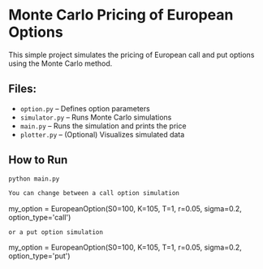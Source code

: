 # Monte Carlo Pricing of European Options

This simple project simulates the pricing of European call and put options using the Monte Carlo method.

## Files:
- `option.py` – Defines option parameters
- `simulator.py` – Runs Monte Carlo simulations
- `main.py` – Runs the simulation and prints the price
- `plotter.py` – (Optional) Visualizes simulated data

## How to Run
```bash
python main.py

You can change between a call option simulation
```
my_option = EuropeanOption(S0=100, K=105, T=1, r=0.05, sigma=0.2, option_type='call')
```
or a put option simulation

```
my_option = EuropeanOption(S0=100, K=105, T=1, r=0.05, sigma=0.2, option_type='put')
